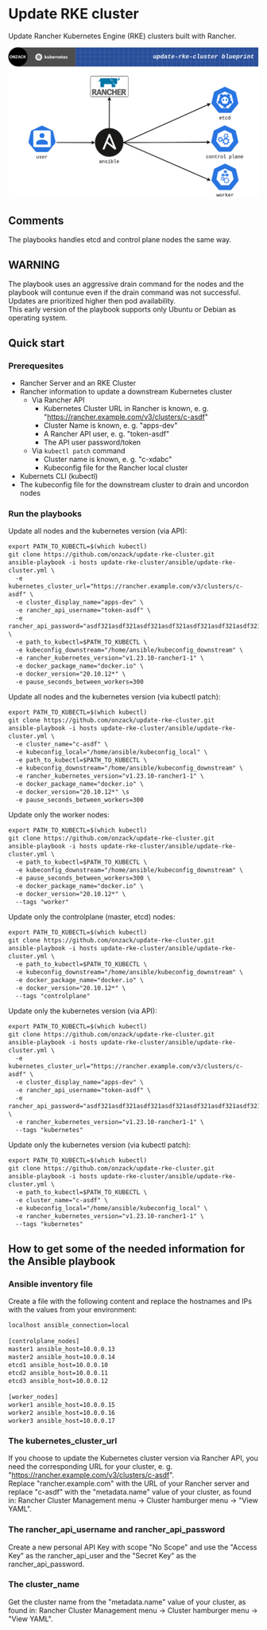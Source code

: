 # Update RKE cluster
Update Rancher Kubernetes Engine (RKE) clusters built with Rancher.

![Upadte RKE cluster visualization ](https://github.com/onzack/update-rke-cluster/blob/main/update-rke-cluster-blueprint.png)

## Comments
The playbooks handles etcd and control plane nodes the same way.  

## WARNING
The playbook uses an aggressive drain command for the nodes and the playbook will contunue even if the drain command was not successful. Updates are prioritized higher then pod availability.  
This early version of the playbook supports only Ubuntu or Debian as operating system.

## Quick start
### Prerequesites
- Rancher Server and an RKE Cluster
- Rancher information to update a downstream Kubernetes cluster
  - Via Rancher API
    - Kubernetes Cluster URL in Rancher is known, e. g. "https://rancher.example.com/v3/clusters/c-asdf"
    - Cluster Name is known, e. g. "apps-dev"
    - A Rancher API user, e. g. "token-asdf"
    - The API user password/token
  - Via `kubectl patch` command
    - Cluster name is known, e. g. "c-xdabc"
    - Kubeconfig file for the Rancher local cluster
- Kubernets CLI (kubectl)
- The kubeconfig file for the downstream cluster to drain and uncordon nodes

### Run the playbooks
Update all nodes and the kubernetes version (via API):  
```
export PATH_TO_KUBECTL=$(which kubectl)
git clone https://github.com/onzack/update-rke-cluster.git
ansible-playbook -i hosts update-rke-cluster/ansible/update-rke-cluster.yml \
  -e kubernetes_cluster_url="https://rancher.example.com/v3/clusters/c-asdf" \
  -e cluster_display_name="apps-dev" \
  -e rancher_api_username="token-asdf" \
  -e rancher_api_password="asdf321asdf321asdf321asdf321asdf321asdf321asdf321asdf3" \
  -e path_to_kubectl=$PATH_TO_KUBECTL \
  -e kubeconfig_downstream="/home/ansible/kubeconfig_downstream" \
  -e rancher_kubernetes_version="v1.23.10-rancher1-1" \
  -e docker_package_name="docker.io" \
  -e docker_version="20.10.12*" \
  -e pause_seconds_between_workers=300
```

Update all nodes and the kubernetes version (via kubectl patch):  
```
export PATH_TO_KUBECTL=$(which kubectl)
git clone https://github.com/onzack/update-rke-cluster.git
ansible-playbook -i hosts update-rke-cluster/ansible/update-rke-cluster.yml \
  -e cluster_name="c-asdf" \
  -e kubeconfig_local="/home/ansible/kubeconfig_local" \
  -e path_to_kubectl=$PATH_TO_KUBECTL \
  -e kubeconfig_downstream="/home/ansible/kubeconfig_downstream" \
  -e rancher_kubernetes_version="v1.23.10-rancher1-1" \
  -e docker_package_name="docker.io" \
  -e docker_version="20.10.12*" \s
  -e pause_seconds_between_workers=300
```

Update only the worker nodes:  
```
export PATH_TO_KUBECTL=$(which kubectl)
git clone https://github.com/onzack/update-rke-cluster.git
ansible-playbook -i hosts update-rke-cluster/ansible/update-rke-cluster.yml \
  -e path_to_kubectl=$PATH_TO_KUBECTL \
  -e kubeconfig_downstream="/home/ansible/kubeconfig_downstream" \
  -e pause_seconds_between_workers=300 \
  -e docker_package_name="docker.io" \
  -e docker_version="20.10.12*" \
  --tags "worker"
```

Update only the controlplane (master, etcd) nodes:  
```
export PATH_TO_KUBECTL=$(which kubectl)
git clone https://github.com/onzack/update-rke-cluster.git
ansible-playbook -i hosts update-rke-cluster/ansible/update-rke-cluster.yml \
  -e path_to_kubectl=$PATH_TO_KUBECTL \
  -e kubeconfig_downstream="/home/ansible/kubeconfig_downstream" \
  -e docker_package_name="docker.io" \
  -e docker_version="20.10.12*" \
  --tags "controlplane"
```

Update only the kubernetes version (via API):  
```
export PATH_TO_KUBECTL=$(which kubectl)
git clone https://github.com/onzack/update-rke-cluster.git
ansible-playbook -i hosts update-rke-cluster/ansible/update-rke-cluster.yml \
  -e kubernetes_cluster_url="https://rancher.example.com/v3/clusters/c-asdf" \
  -e cluster_display_name="apps-dev" \
  -e rancher_api_username="token-asdf" \
  -e rancher_api_password="asdf321asdf321asdf321asdf321asdf321asdf321asdf321asdf3" \
  -e rancher_kubernetes_version="v1.23.10-rancher1-1" \
  --tags "kubernetes"
```
Update only the kubernetes version (via kubectl patch):  
```
export PATH_TO_KUBECTL=$(which kubectl)
git clone https://github.com/onzack/update-rke-cluster.git
ansible-playbook -i hosts update-rke-cluster/ansible/update-rke-cluster.yml \
  -e path_to_kubectl=$PATH_TO_KUBECTL \
  -e cluster_name="c-asdf" \
  -e kubeconfig_local="/home/ansible/kubeconfig_local" \
  -e rancher_kubernetes_version="v1.23.10-rancher1-1" \
  --tags "kubernetes"
```

## How to get some of the needed information for the Ansible playbook
### Ansible inventory file
Create a file with the following content and replace the hostnames and IPs with the values from your environment:
```
localhost ansible_connection=local

[controlplane_nodes]
master1 ansible_host=10.0.0.13
master2 ansible_host=10.0.0.14
etcd1 ansible_host=10.0.0.10
etcd2 ansible_host=10.0.0.11
etcd3 ansible_host=10.0.0.12

[worker_nodes]
worker1 ansible_host=10.0.0.15
worker2 ansible_host=10.0.0.16
worker3 ansible_host=10.0.0.17
```

### The kubernetes_cluster_url
If you choose to update the Kubernetes cluster version via Rancher API, you need the corresponding URL for your cluster, e. g. "https://rancher.example.com/v3/clusters/c-asdf".  
Replace "rancher.example.com" with the URL of your Rancher server and replace "c-asdf" with the "metadata.name" value of your cluster, as found in: Rancher Cluster Management menu -> Cluster hamburger menu -> "View YAML".

### The rancher_api_username and rancher_api_password
Create a new personal API Key with scope "No Scope" and use the "Access Key" as the rancher_api_user and the "Secret Key" as the rancher_api_password.

### The cluster_name
Get the cluster name from the "metadata.name" value of your cluster, as found in: Rancher Cluster Management menu -> Cluster hamburger menu -> "View YAML".
